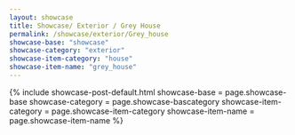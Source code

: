 ```yaml
---
layout: showcase
title: Showcase/ Exterior / Grey House
permalink: /showcase/exterior/Grey_house
showcase-base: "showcase"
showcase-category: "exterior"
showcase-item-category: "house"
showcase-item-name: "grey_house"
---
```

{%  include showcase-post-default.html 
        showcase-base = page.showcase-base
        showcase-category = page.showcase-bascategory
        showcase-item-category = page.showcase-item-category
        showcase-item-name = page.showcase-item-name
%}
